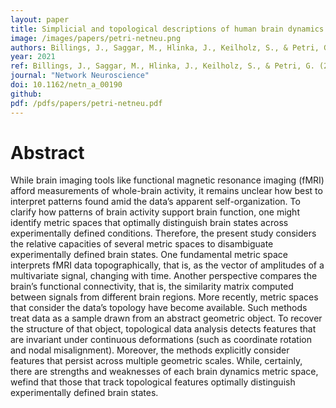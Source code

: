 ```yaml
---
layout: paper
title: Simplicial and topological descriptions of human brain dynamics.
image: /images/papers/petri-netneu.png
authors: Billings, J., Saggar, M., Hlinka, J., Keilholz, S., & Petri, G.
year: 2021
ref: Billings, J., Saggar, M., Hlinka, J., Keilholz, S., & Petri, G. (2021). Network Neuroscience 
journal: "Network Neuroscience"
doi: 10.1162/netn_a_00190
github: 
pdf: /pdfs/papers/petri-netneu.pdf
---
```


# Abstract
While brain imaging tools like functional magnetic resonance imaging (fMRI) afford measurements of whole-brain activity, it remains unclear how best to interpret patterns found amid the data’s apparent self-organization. To clarify how patterns of brain activity support brain function, one might identify metric spaces that optimally distinguish brain states across experimentally defined conditions. Therefore, the present study considers the relative capacities of several metric spaces to disambiguate experimentally defined brain states. One fundamental metric space interprets fMRI data topographically, that is, as the vector of amplitudes of a multivariate signal, changing with time. Another perspective compares the brain’s functional connectivity, that is, the similarity matrix computed between signals from different brain regions. More recently, metric spaces that consider the data’s topology have become available. Such methods treat data as a sample drawn from an abstract geometric object. To recover the structure of that object, topological data analysis detects features that are invariant under continuous deformations (such as coordinate rotation and nodal misalignment). Moreover, the methods explicitly consider features that persist across multiple geometric scales. While, certainly, there are strengths and weaknesses of each brain dynamics metric space, wefind that those that track topological features optimally distinguish experimentally defined brain states.

